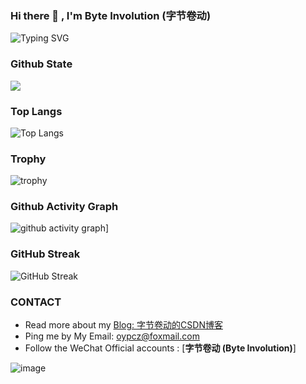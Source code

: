 <!--
**ouyangpeng/ouyangpeng** is a ✨ _special_ ✨ repository because its `README.md` (this file) appears on your GitHub profile.

Here are some ideas to get you started:

- 🔭 I’m currently working on ...
- 🌱 I’m currently learning ...
- 👯 I’m looking to collaborate on ...
- 🤔 I’m looking for help with ...
- 💬 Ask me about ...
- 📫 How to reach me: ...
- 😄 Pronouns: ...
- ⚡ Fun fact: ...
-->


### Hi there 👋 , I'm Byte Involution (字节卷动)

![Typing SVG](https://readme-typing-svg.herokuapp.com/?lines=I'm+Byte+Involution+(+字节卷动+))

### Github State
![](https://github-readme-stats.vercel.app/api?username=ouyangpeng&show_icons=true&theme=radical)
### Top Langs
![Top Langs](https://github-readme-stats.vercel.app/api/top-langs/?username=ouyangpeng&layout=compact)
### Trophy
![trophy](https://github-profile-trophy.vercel.app/?username=ouyangpeng&theme=onedark)
### Github Activity Graph
![github activity graph](https://activity-graph.herokuapp.com/graph?username=ouyangpeng)]
### GitHub Streak
![GitHub Streak](https://github-readme-streak-stats.herokuapp.com/?user=ouyangpeng)

### CONTACT

- Read more about my [Blog: 字节卷动的CSDN博客](https://blog.csdn.net/ouyang_peng)
- Ping me by My Email: oypcz@foxmail.com
- Follow the WeChat Official accounts : [**字节卷动 (Byte Involution)**]

![image](https://user-images.githubusercontent.com/5885735/145502036-da57e689-483b-477e-bdc9-767412db0a08.png)
